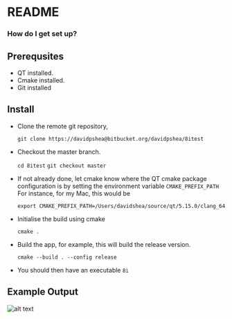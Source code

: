 # README #

### How do I get set up? ###

## Prerequsites
* QT installed.
* Cmake installed.
* Git installed

## Install
* Clone the remote git repository,

  `git clone https://davidpshea@bitbucket.org/davidpshea/8itest`

* Checkout the master branch.

  `cd 8itest`
`git checkout master`

* If not already done, let cmake know where the QT cmake package configuration is by setting the
environment variable `CMAKE_PREFIX_PATH`
For instance, for my Mac, this would be

  `export CMAKE_PREFIX_PATH=/Users/davidshea/source/qt/5.15.0/clang_64`

* Initialise the build using cmake

  `cmake .`

* Build the app, for example, this will build the release version.

  `cmake --build . --config release`

* You should then have an executable `8i`

## Example Output
![alt text](./givenfiles/Barbie.png "Title")
